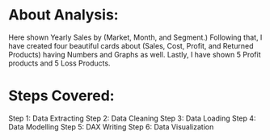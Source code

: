 # About Analysis:
Here shown Yearly Sales by (Market, Month, and Segment.)
Following that, I have created four beautiful cards about (Sales, Cost, Profit, and Returned Products) having Numbers and Graphs as well.
Lastly, I have shown 5 Profit products and 5 Loss Products.
 
# Steps Covered:
Step 1: Data Extracting
Step 2: Data Cleaning
Step 3: Data Loading
Step 4: Data Modelling
Step 5: DAX Writing
Step 6: Data Visualization
